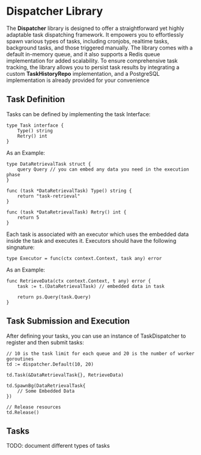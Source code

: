 # Dispatcher Library

The **Dispatcher** library is designed to offer a straightforward yet highly adaptable task dispatching framework. It empowers you to effortlessly spawn various types of tasks, including cronjobs, realtime tasks, background tasks, and those triggered manually. The library comes with a default in-memory queue, and it also supports a Redis queue implementation for added scalability. To ensure comprehensive task tracking, the library allows you to persist task results by integrating a custom **TaskHistoryRepo** implementation, and a PostgreSQL implementation is already provided for your convenience

## Task Definition

Tasks can be defined by implementing the task Interface:
```
type Task interface {
	Type() string
	Retry() int
}
```
As an Example:
```
type DataRetrievalTask struct {
    query Query // you can embed any data you need in the execution phase
}

func (task *DataRetrievalTask) Type() string {
    return "task-retrieval"
}

func (task *DataRetrievalTask) Retry() int {
    return 5
}
```
Each task is associated with an executor which uses the embedded data inside the task and executes it. Executors should have the 
following singnature:
```
type Executor = func(ctx context.Context, task any) error
```
As an Example:
```
func RetrieveData(ctx context.Context, t any) error {
    task := t.(DataRetrievalTask) // embedded data in task

    return ps.Query(task.Query)
}
```

## Task Submission and Execution

After defining your tasks, you can use an instance of TaskDispatcher to register and then submit tasks:
```
// 10 is the task limit for each queue and 20 is the number of worker goroutines
td := dispatcher.Default(10, 20)

td.Task(&DataRetrievalTask{}, RetrieveData)

td.SpawnBg(DataRetrievalTask{
    // Some Embedded Data
})

// Release resources
td.Release()
```

## Tasks

TODO: document different types of tasks
